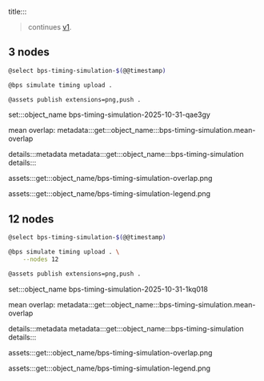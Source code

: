 title:::

> continues [v1](./timing-simulation-v1.md).

## 3 nodes

```bash
@select bps-timing-simulation-$(@@timestamp)

@bps simulate timing upload .

@assets publish extensions=png,push .
```

set:::object_name bps-timing-simulation-2025-10-31-qae3gy

mean overlap: metadata:::get:::object_name:::bps-timing-simulation.mean-overlap

details:::metadata
metadata:::get:::object_name:::bps-timing-simulation
details:::

assets:::get:::object_name/bps-timing-simulation-overlap.png

assets:::get:::object_name/bps-timing-simulation-legend.png

## 12 nodes

```bash
@select bps-timing-simulation-$(@@timestamp)

@bps simulate timing upload . \
    --nodes 12

@assets publish extensions=png,push .
```

set:::object_name bps-timing-simulation-2025-10-31-1kq018

mean overlap: metadata:::get:::object_name:::bps-timing-simulation.mean-overlap

details:::metadata
metadata:::get:::object_name:::bps-timing-simulation
details:::

assets:::get:::object_name/bps-timing-simulation-overlap.png

assets:::get:::object_name/bps-timing-simulation-legend.png